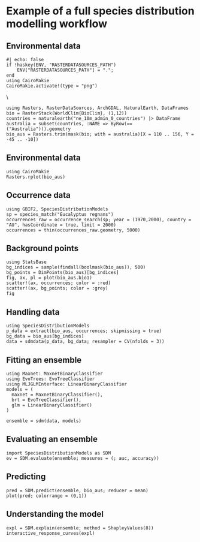 # Example of a full species distribution modelling workflow

## Environmental data

```{julia}
#| echo: false
if !haskey(ENV, "RASTERDATASOURCES_PATH")
    ENV["RASTERDATASOURCES_PATH"] = ".";
end
using CairoMakie
CairoMakie.activate!(type = "png")
```
\
```{julia}
using Rasters, RasterDataSources, ArchGDAL, NaturalEarth, DataFrames
bio = RasterStack(WorldClim{BioClim}, (1,12))
countries = naturalearth("ne_10m_admin_0_countries") |> DataFrame
australia = subset(countries, :NAME => ByRow(==("Australia"))).geometry
bio_aus = Rasters.trim(mask(bio; with = australia)[X = 110 .. 156, Y = -45 .. -10])
```

## Environmental data
```{julia}
using CairoMakie
Rasters.rplot(bio_aus)
```

## Occurrence data
```{julia}
using GBIF2, SpeciesDistributionModels
sp = species_match("Eucalyptus regnans")
occurrences_raw = occurrence_search(sp; year = (1970,2000), country = "AU", hasCoordinate = true, limit = 2000)
occurrences = thin(occurrences_raw.geometry, 5000)

```
## Background points
```{julia}
using StatsBase
bg_indices = sample(findall(boolmask(bio_aus)), 500)
bg_points = DimPoints(bio_aus)[bg_indices]
fig, ax, pl = plot(bio_aus.bio1)
scatter!(ax, occurrences; color = :red)
scatter!(ax, bg_points; color = :grey)
fig
```

## Handling data
```{julia}
using SpeciesDistributionModels
p_data = extract(bio_aus, occurrences; skipmissing = true)
bg_data = bio_aus[bg_indices]
data = sdmdata(p_data, bg_data; resampler = CV(nfolds = 3))
```

## Fitting an ensemble
```{julia}
using Maxnet: MaxnetBinaryClassifier
using EvoTrees: EvoTreeClassifier
using MLJGLMInterface: LinearBinaryClassifier
models = (
  maxnet = MaxnetBinaryClassifier(),
  brt = EvoTreeClassifier(),
  glm = LinearBinaryClassifier()
)

ensemble = sdm(data, models)
```

## Evaluating an ensemble
```{julia}
import SpeciesDistributionModels as SDM
ev = SDM.evaluate(ensemble; measures = (; auc, accuracy))
```

## Predicting
```{julia}
pred = SDM.predict(ensemble, bio_aus; reducer = mean)
plot(pred; colorrange = (0,1))
```

## Understanding the model
```{julia}
expl = SDM.explain(ensemble; method = ShapleyValues(8))
interactive_response_curves(expl)
```
